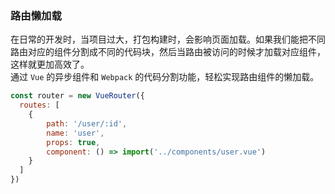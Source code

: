 ### 路由懒加载
在日常的开发时，当项目过大，打包构建时，会影响页面加载。如果我们能把不同路由对应的组件分割成不同的代码块，然后当路由被访问的时候才加载对应组件，这样就更加高效了。          
通过 ```Vue``` 的异步组件和 ```Webpack``` 的代码分割功能，轻松实现路由组件的懒加载。 
```JavaScript
const router = new VueRouter({
  routes: [
    {
        path: '/user/:id',
        name: 'user',
        props: true,
        component: () => import('../components/user.vue')
    }
  ]
})
```